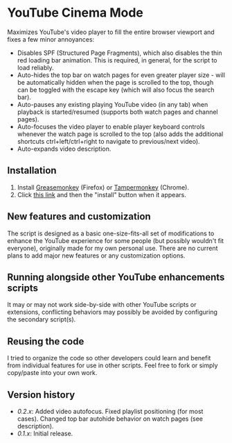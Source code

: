 # YouTube Cinema Mode

Maximizes YouTube's video player to fill the entire browser viewport and fixes a few minor annoyances:

* Disables SPF (Structured Page Fragments), which also disables the thin red loading bar animation. This is required, in general, for the script to load reliably.
* Auto-hides the top bar on watch pages for even greater player size - will be automatically hidden when the page is scrolled to the top, though can be toggled with the escape key (which will also focus the search bar).
* Auto-pauses any existing playing YouTube video (in any tab) when playback is started/resumed (supports both watch pages and channel pages).
* Auto-focuses the video player to enable player keyboard controls whenever the watch page is scrolled to the top (also adds the additional shortcuts ctrl+left/ctrl+right to navigate to previous/next video).
* Auto-expands video description.

## Installation

1. Install [Greasemonkey](https://addons.mozilla.org/en-US/firefox/addon/greasemonkey/) (Firefox) or [Tampermonkey](https://chrome.google.com/webstore/detail/tampermonkey/dhdgffkkebhmkfjojejmpbldmpobfkfo?hl=en) (Chrome).
2. Click [this link](https://github.com/rotemdan/YouTubeCinemaMode/raw/master/YouTube_Cinema_Mode.user.js) and then the "install" button when it appears.

## New features and customization

The script is designed as a basic one-size-fits-all set of modifications to enhance the YouTube experience for some people (but possibly wouldn't fit everyone), originally made for my own personal use. There are no current plans to add major new features or any customization options.

## Running alongside other YouTube enhancements scripts

It may or may not work side-by-side with other YouTube scripts or extensions, conflicting behaviors may possibly be avoided by configuring the secondary script(s).

## Reusing the code

I tried to organize the code so other developers could learn and benefit from individual features for use in other scripts. Feel free to fork or simply copy/paste into your own work.

## Version history

* _0.2.x_: Added video autofocus. Fixed playlist positioning (for most cases). Changed top bar autohide behavior on watch pages (see description).
* _0.1.x_: Initial release.
